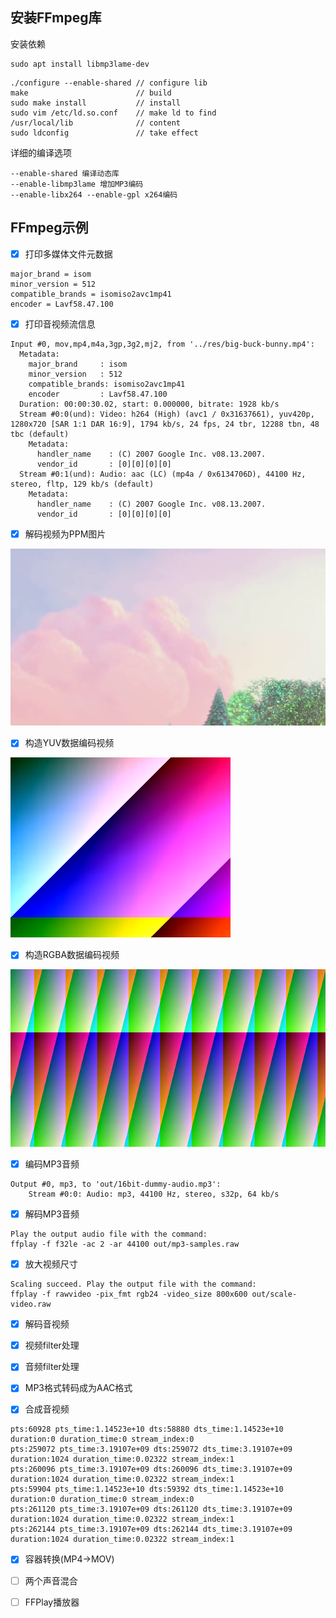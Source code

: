 ## 安装FFmpeg库

安装依赖

```
sudo apt install libmp3lame-dev
```

```
./configure --enable-shared // configure lib
make                        // build
sudo make install           // install
sudo vim /etc/ld.so.conf    // make ld to find
/usr/local/lib              // content
sudo ldconfig               // take effect
```

详细的编译选项

```
--enable-shared 编译动态库
--enable-libmp3lame 增加MP3编码
--enable-libx264 --enable-gpl x264编码
```

## FFmpeg示例

- [x] 打印多媒体文件元数据

```
major_brand = isom
minor_version = 512
compatible_brands = isomiso2avc1mp41
encoder = Lavf58.47.100
```

- [x] 打印音视频流信息

```
Input #0, mov,mp4,m4a,3gp,3g2,mj2, from '../res/big-buck-bunny.mp4':
  Metadata:
    major_brand     : isom
    minor_version   : 512
    compatible_brands: isomiso2avc1mp41
    encoder         : Lavf58.47.100
  Duration: 00:00:30.02, start: 0.000000, bitrate: 1928 kb/s
  Stream #0:0(und): Video: h264 (High) (avc1 / 0x31637661), yuv420p, 1280x720 [SAR 1:1 DAR 16:9], 1794 kb/s, 24 fps, 24 tbr, 12288 tbn, 48 tbc (default)
    Metadata:
      handler_name    : (C) 2007 Google Inc. v08.13.2007.
      vendor_id       : [0][0][0][0]
  Stream #0:1(und): Audio: aac (LC) (mp4a / 0x6134706D), 44100 Hz, stereo, fltp, 129 kb/s (default)
    Metadata:
      handler_name    : (C) 2007 Google Inc. v08.13.2007.
      vendor_id       : [0][0][0][0]
```

- [x] 解码视频为PPM图片

![解码图片](../res/video-decode-ppm.png)

- [x] 构造YUV数据编码视频

![编码视频](../res/yuv420p-encode.png)

- [x] 构造RGBA数据编码视频

![RGBA数据构造视频](../res/rgba-to-yuv420p.png)

- [x] 编码MP3音频

```
Output #0, mp3, to 'out/16bit-dummy-audio.mp3':
    Stream #0:0: Audio: mp3, 44100 Hz, stereo, s32p, 64 kb/s
```

- [x] 解码MP3音频

```
Play the output audio file with the command:
ffplay -f f32le -ac 2 -ar 44100 out/mp3-samples.raw
```
      
- [x] 放大视频尺寸

```
Scaling succeed. Play the output file with the command:
ffplay -f rawvideo -pix_fmt rgb24 -video_size 800x600 out/scale-video.raw
```

- [x] 解码音视频

- [x] 视频filter处理

- [x] 音频filter处理

- [x] MP3格式转码成为AAC格式

- [x] 合成音视频

```
pts:60928 pts_time:1.14523e+10 dts:58880 dts_time:1.14523e+10 duration:0 duration_time:0 stream_index:0
pts:259072 pts_time:3.19107e+09 dts:259072 dts_time:3.19107e+09 duration:1024 duration_time:0.02322 stream_index:1
pts:260096 pts_time:3.19107e+09 dts:260096 dts_time:3.19107e+09 duration:1024 duration_time:0.02322 stream_index:1
pts:59904 pts_time:1.14523e+10 dts:59392 dts_time:1.14523e+10 duration:0 duration_time:0 stream_index:0
pts:261120 pts_time:3.19107e+09 dts:261120 dts_time:3.19107e+09 duration:1024 duration_time:0.02322 stream_index:1
pts:262144 pts_time:3.19107e+09 dts:262144 dts_time:3.19107e+09 duration:1024 duration_time:0.02322 stream_index:1
```

- [x] 容器转换(MP4->MOV)

- [ ] 两个声音混合

- [ ] FFPlay播放器